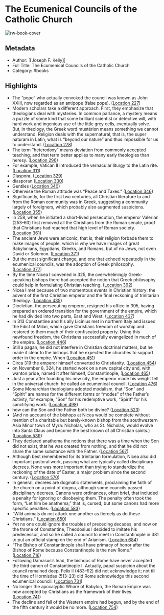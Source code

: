# The Ecumenical Councils of the Catholic Church

![rw-book-cover](https://m.media-amazon.com/images/I/81-W1OZkjRL._SY160.jpg)

## Metadata
- Author: [[Joseph F. Kelly]]
- Full Title: The Ecumenical Councils of the Catholic Church
- Category: #books

## Highlights
- The “pope” who actually convoked the council was known as John XXIII, now regarded as an antipope (false pope). ([Location 227](https://readwise.io/to_kindle?action=open&asin=B004AHM642&location=227))
- Modern scholars take a different approach. First, they emphasize that theologians deal with mysteries. In common parlance, a mystery means a puzzle of some kind that some brilliant scientist or detective will, with hard work and ingenious use of the little grey cells, eventually solve. But, in theology, the Greek word mustérion means something we cannot understand. Religion deals with the supernatural, that is, the super naturam in Latin, what is “beyond our nature” and thus impossible for us to understand. ([Location 278](https://readwise.io/to_kindle?action=open&asin=B004AHM642&location=278))
- The term “heterodoxy” means deviation from commonly accepted teaching, and that term better applies to many early theologies than heresy. ([Location 296](https://readwise.io/to_kindle?action=open&asin=B004AHM642&location=296))
- For example, Vatican II introduced the vernacular liturgy to the Latin rite. ([Location 311](https://readwise.io/to_kindle?action=open&asin=B004AHM642&location=311))
- Diaspora, ([Location 329](https://readwise.io/to_kindle?action=open&asin=B004AHM642&location=329))
- diasporan ([Location 330](https://readwise.io/to_kindle?action=open&asin=B004AHM642&location=330))
- Gentiles ([Location 340](https://readwise.io/to_kindle?action=open&asin=B004AHM642&location=340))
- Otherwise the Roman attitude was “Peace and Taxes.” ([Location 346](https://readwise.io/to_kindle?action=open&asin=B004AHM642&location=346))
- Significantly, for the first two centuries, all Christian literature to and from the Roman community was in Greek, suggesting a community largely of foreigners, which probably also augmented suspicions. ([Location 355](https://readwise.io/to_kindle?action=open&asin=B004AHM642&location=355))
- In 258, when he initiated a short-lived persecution, the emperor Valerian (253–60) first removed all the Christians from the Roman senate, proof that Christians had reached that high level of Roman society. ([Location 361](https://readwise.io/to_kindle?action=open&asin=B004AHM642&location=361))
- The ancient Jews were aniconic, that is, their religion forbade them to make images of people, which is why we have images of great Babylonians, Egyptians, Greeks, and Romans, but of no Jews, not even David or Solomon. ([Location 371](https://readwise.io/to_kindle?action=open&asin=B004AHM642&location=371))
- But the most significant change, and one that echoed repeatedly in the ecumenical councils, was the adoption of Greek philosophy. ([Location 377](https://readwise.io/to_kindle?action=open&asin=B004AHM642&location=377))
- By the time Nicea I convened in 325, the overwhelmingly Greek-speaking bishops there had accepted the notion that Greek philosophy could help in formulating Christian teaching. ([Location 392](https://readwise.io/to_kindle?action=open&asin=B004AHM642&location=392))
- Nicea I met because of two momentous events in Christian history: the advent of the first Christian emperor and the final reckoning of trinitarian theology. ([Location 435](https://readwise.io/to_kindle?action=open&asin=B004AHM642&location=435))
- Diocletian, the persecuting emperor, resigned his office in 305, having prepared an ordered transition for the government of the empire, which he had divided into two parts, East and West. ([Location 437](https://readwise.io/to_kindle?action=open&asin=B004AHM642&location=437))
- In 313 Constantine and his ally Licinius met in northern Italy and issued the Edict of Milan, which gave Christians freedom of worship and restored to them much of their confiscated property. Using this newfound freedom, the Christians successfully evangelized in much of the empire. ([Location 446](https://readwise.io/to_kindle?action=open&asin=B004AHM642&location=446))
- Still a pagan, he did not interfere in Christian doctrinal matters, but he made it clear to the bishops that he expected the churches to support order in the empire. When ([Location 451](https://readwise.io/to_kindle?action=open&asin=B004AHM642&location=451))
- Circa 319 the emperor himself converted to Christianity. ([Location 454](https://readwise.io/to_kindle?action=open&asin=B004AHM642&location=454))
- on November 8, 324, he started work on a new capital city and, with wanton pride, named it after himself, Constantinople, ([Location 465](https://readwise.io/to_kindle?action=open&asin=B004AHM642&location=465))
- Just a year after founding his new city, the emperor made his weight felt in the universal church: he called an ecumenical council. ([Location 476](https://readwise.io/to_kindle?action=open&asin=B004AHM642&location=476))
- Some Monarchian theologians adopted modalism, that “Son” and “Spirit” are names for the different forms or “modes” of the Father’s activity, for example, “Son” for his redemptive work, “Spirit” for his sanctifying work. ([Location 498](https://readwise.io/to_kindle?action=open&asin=B004AHM642&location=498))
- how can the Son and the Father both be divine? ([Location 523](https://readwise.io/to_kindle?action=open&asin=B004AHM642&location=523))
- (And no account of the bishops at Nicea would be complete without mention of a charitable but barely-known bishop from the southwestern Asia Minor town of Myra: Nicholas, who as St. Nicholas, would evolve into Santa Claus and become the best known of all Christian saints.) ([Location 539](https://readwise.io/to_kindle?action=open&asin=B004AHM642&location=539))
- They declared anathema the notions that there was a time when the Son did not exist, that he was created from nothing, and that he did not share the same substance with the Father. ([Location 567](https://readwise.io/to_kindle?action=open&asin=B004AHM642&location=567))
- Although best remembered for its trinitarian formulation, Nicea also did important pastoral work, passing what are typically called disciplinary decrees. None was more important than trying to standardize the reckoning of the date of Easter, a major problem since the second century. ([Location 570](https://readwise.io/to_kindle?action=open&asin=B004AHM642&location=570))
- In general, decrees are dogmatic statements, proclaiming the faith of the church on a point of dogma, although some councils passed disciplinary decrees. Canons were ordinances, often brief, that included a penalty for ignoring or disobeying them. The penalty often took the form, “Let him be anathema,” that is, cursed, but some canons had more specific penalties. ([Location 583](https://readwise.io/to_kindle?action=open&asin=B004AHM642&location=583))
- “Wild animals do not attack one another as fiercely as do these Christians.” ([Location 650](https://readwise.io/to_kindle?action=open&asin=B004AHM642&location=650))
- Yet no one could ignore the troubles of preceding decades, and now on the throne of Constantine, Theodosius I decided to imitate his predecessor, and so he called a council to meet in Constantinople in 381 to put an official stamp on the end of Arianism. ([Location 684](https://readwise.io/to_kindle?action=open&asin=B004AHM642&location=684))
- “The Bishop of Constantinople shall have primacy of honor after the Bishop of Rome because Constantinople is the new Rome.” ([Location 716](https://readwise.io/to_kindle?action=open&asin=B004AHM642&location=716))
- Following Damasus’s lead, the bishops of Rome have never accepted the third canon of Constantinople I. Actually, papal suspicion about the council remained deep. Felix II (483–92) did not acknowledge it; not till the time of Hormisdas (513–23) did Rome acknowledge this second ecumenical council. ([Location 731](https://readwise.io/to_kindle?action=open&asin=B004AHM642&location=731))
- No longer the apocalyptic Whore of Babylon, the Roman Empire was now accepted by Christians as the framework of their lives. ([Location 741](https://readwise.io/to_kindle?action=open&asin=B004AHM642&location=741))
- The decline and fall of the Western empire had begun, and by the end of the fifth century it would be no more. ([Location 754](https://readwise.io/to_kindle?action=open&asin=B004AHM642&location=754))
